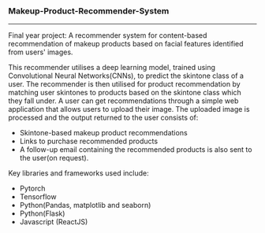 ### Makeup-Product-Recommender-System
-------------------------------------

Final year project: A recommender system for content-based recommendation of makeup products based on facial features identified from users' images.

This recommender utilises a deep learning model, trained using Convolutional Neural Networks(CNNs), to predict the skintone class of a user.
The recommender is then utilised for product recommendation by matching user skintones to products based on the skintone class which they fall under.
A user can get recommendations through a simple web application that allows users to upload their image. The uploaded image is processed and the output returned to the user consists of:
- Skintone-based makeup product recommendations
- Links to purchase recommended products
- A follow-up email containing the recommended products is also sent to the user(on request).

Key libraries and frameworks used include:
- Pytorch
- Tensorflow
- Python(Pandas, matplotlib and seaborn)
- Python(Flask)
- Javascript (ReactJS)

